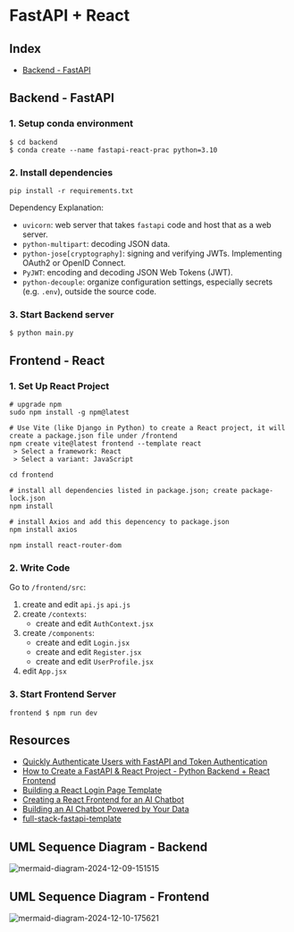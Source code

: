 # FastAPI + React

## Index
- [Backend - FastAPI](#backend---fastapi)

## Backend - FastAPI
### 1. Setup conda environment
```linux
$ cd backend
$ conda create --name fastapi-react-prac python=3.10
```
### 2. Install dependencies
```linux
pip install -r requirements.txt
```
Dependency Explanation:
- `uvicorn`: web server that takes `fastapi` code and host that as a web server.
- `python-multipart`: decoding JSON data.
- `python-jose[cryptography]`: signing and verifying JWTs. Implementing OAuth2 or OpenID Connect.
- `PyJWT`: encoding and decoding JSON Web Tokens (JWT).
- `python-decouple`: organize configuration settings, especially secrets (e.g. `.env`), outside the source code.

### 3. Start Backend server
```linux
$ python main.py 
```

## Frontend - React
### 1. Set Up React Project
```linux
# upgrade npm
sudo npm install -g npm@latest

# Use Vite (like Django in Python) to create a React project, it will create a package.json file under /frontend
npm create vite@latest frontend --template react
 > Select a framework: React
 > Select a variant: JavaScript

cd frontend

# install all dependencies listed in package.json; create package-lock.json
npm install

# install Axios and add this depencency to package.json
npm install axios

npm install react-router-dom
```
### 2. Write Code
Go to `/frontend/src`:
1. create and edit `api.js` `api.js`
2. create `/contexts`:
    - create and edit `AuthContext.jsx`
3. create `/components`:
    - create and edit `Login.jsx`
    - create and edit `Register.jsx`
    - create and edit `UserProfile.jsx`
4. edit `App.jsx`
### 3. Start Frontend Server
```linux
frontend $ npm run dev
```


## Resources
- [Quickly Authenticate Users with FastAPI and Token Authentication](https://www.youtube.com/watch?v=5GxQ1rLTwaU&ab_channel=AkamaiDeveloper)
- [How to Create a FastAPI & React Project - Python Backend + React Frontend](https://www.youtube.com/watch?v=aSdVU9-SxH4&ab_channel=TechWithTim)
- [Building a React Login Page Template](https://clerk.com/blog/building-a-react-login-page-template)
- [Creating a React Frontend for an AI Chatbot](https://medium.com/@codeawake/ai-chatbot-frontend-1823b9c78521)
- [Building an AI Chatbot Powered by Your Data](https://medium.com/@codeawake/ai-chatbot-5bd2fa3324e3)
- [full-stack-fastapi-template](https://github.com/fastapi/full-stack-fastapi-template/tree/master)

## UML Sequence Diagram - Backend
![mermaid-diagram-2024-12-09-151515](https://github.com/user-attachments/assets/265125cf-43a1-47b2-bf67-177d53b004d0)


## UML Sequence Diagram - Frontend
![mermaid-diagram-2024-12-10-175621](https://github.com/user-attachments/assets/867ab168-c5ca-422c-bfb2-3154d0b9a086)

